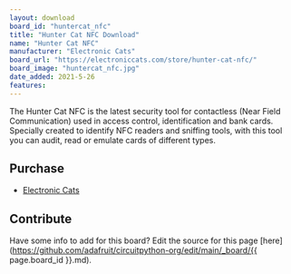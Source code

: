 ```yaml
---
layout: download
board_id: "huntercat_nfc"
title: "Hunter Cat NFC Download"
name: "Hunter Cat NFC"
manufacturer: "Electronic Cats"
board_url: "https://electroniccats.com/store/hunter-cat-nfc/"
board_image: "huntercat_nfc.jpg"
date_added: 2021-5-26
features:
---
```


The Hunter Cat NFC is the latest security tool for contactless (Near Field Communication) used in access control, identification and bank cards. Specially created to identify NFC readers and sniffing tools, with this tool you can audit, read or emulate cards of different types. 

## Purchase
* [Electronic Cats](https://electroniccats.com/store/hunter-cat-nfc/)

## Contribute

Have some info to add for this board? Edit the source for this page [here](https://github.com/adafruit/circuitpython-org/edit/main/_board/{{ page.board_id }}.md).
